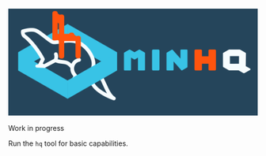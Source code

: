 ![A minq saddled with unwanted baggage](/minhq.png)

Work in progress

Run the `hq` tool for basic capabilities.

